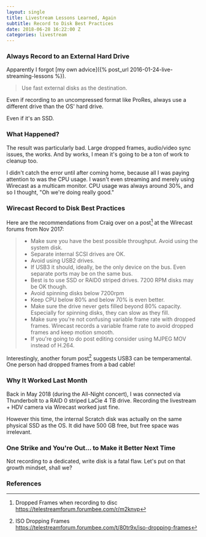 ```yaml
---
layout: single
title: Livestream Lessons Learned, Again
subtitle: Record to Disk Best Practices
date: 2018-06-28 16:22:00 Z
categories: livestream
---
```



### Always Record to an External Hard Drive

Apparently I forgot [my own advice]({% post_url 2016-01-24-live-streaming-lessons %}).

> Use fast external disks as the destination.

Even if recording to an uncompressed format like ProRes, always use a different drive than the OS' hard drive.

Even if it's an SSD.

### What Happened?

The result was particularly bad. Large dropped frames, audio/video sync issues, the works. And by works, I mean it's going to be a ton of work to cleanup too.

I didn't catch the error until after coming home, because all I was paying attention to was the CPU usage. I wasn't even streaming and merely using Wirecast as a multicam monitor. CPU usage was always around 30%, and so I thought, "Oh we're doing really good."

### Wirecast Record to Disk Best Practices

Here are the recommendations from Craig over on a post[^1] at the Wirecast forums from Nov 2017:

> * Make sure you have the best possible throughput. Avoid using the system disk.
> * Separate internal SCSI drives are OK.
> * Avoid using USB2 drives.
> * If USB3 it should, ideally, be the only device on the bus. Even separate ports may be on the same bus. 
> * Best is to use SSD or RAID0 striped drives. 7200 RPM disks may be OK though.
> * Avoid spinning disks below 7200rpm
> * Keep CPU below 80% and below 70% is even better.
> * Make sure the drive never gets filled beyond 80% capacity. Especially for spinning disks, they can slow as they fill.
> * Make sure you're not confusing variable frame rate with dropped frames. Wirecast records a variable frame rate to avoid dropped frames and keep motion smooth.
> * If you're going to do post editing consider using MJPEG MOV instead of H.264.

Interestingly, another forum post[^2] suggests USB3 can be temperamental. One person had dropped frames from a bad cable!

### Why It Worked Last Month

Back in May 2018 (during the All-Night concert), I was connected via Thunderbolt to a RAID 0 striped LaCie 4 TB drive. Recording the livestream + HDV camera via Wirecast worked just fine.

However this time, the internal Scratch disk was actually on the same physical SSD as the OS. It did have 500 GB free, but free space was irrelevant.

### One Strike and You're Out... to Make it Better Next Time

Not recording to a dedicated, write disk is a fatal flaw. Let's put on that growth mindset, shall we?

### References
[^1]: Dropped Frames when recording to disc <https://telestreamforum.forumbee.com/r/m2knvp>
[^2]: ISO Dropping Frames <https://telestreamforum.forumbee.com/t/80tr9x/iso-dropping-frames>
